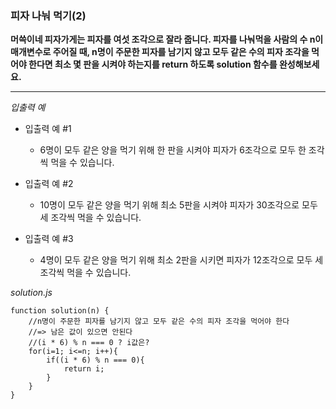 ### 피자 나눠 먹기(2)

**머쓱이네 피자가게는 피자를 여섯 조각으로 잘라 줍니다. 피자를 나눠먹을 사람의 수 n이 매개변수로 주어질 때, n명이 주문한 피자를 남기지 않고 모두 같은 수의 피자 조각을 먹어야 한다면 최소 몇 판을 시켜야 하는지를 return 하도록 solution 함수를 완성해보세요.**

---

_입출력 예_

- 입출력 예 #1

  - 6명이 모두 같은 양을 먹기 위해 한 판을 시켜야 피자가 6조각으로 모두 한 조각씩 먹을 수 있습니다.

- 입출력 예 #2

  - 10명이 모두 같은 양을 먹기 위해 최소 5판을 시켜야 피자가 30조각으로 모두 세 조각씩 먹을 수 있습니다.

- 입출력 예 #3

  - 4명이 모두 같은 양을 먹기 위해 최소 2판을 시키면 피자가 12조각으로 모두 세 조각씩 먹을 수 있습니다.

_solution.js_

```
function solution(n) {
    //n명이 주문한 피자를 남기지 않고 모두 같은 수의 피자 조각을 먹어야 한다
    //=> 남은 값이 있으면 안된다
    //(i * 6) % n === 0 ? i값은?
    for(i=1; i<=n; i++){
        if((i * 6) % n === 0){
            return i;
        }
    }
}
```
